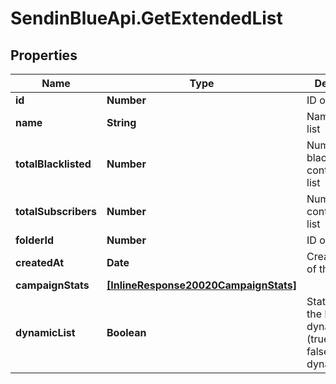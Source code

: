 # SendinBlueApi.GetExtendedList

## Properties
Name | Type | Description | Notes
------------ | ------------- | ------------- | -------------
**id** | **Number** | ID of the list | 
**name** | **String** | Name of the list | 
**totalBlacklisted** | **Number** | Number of blacklisted contacts in the list | 
**totalSubscribers** | **Number** | Number of contacts in the list | 
**folderId** | **Number** | ID of the folder | 
**createdAt** | **Date** | Creation Date of the list | 
**campaignStats** | [**[InlineResponse20020CampaignStats]**](InlineResponse20020CampaignStats.md) |  | [optional] 
**dynamicList** | **Boolean** | Status telling if the list is dynamic or not (true&#x3D;dynamic, false&#x3D;not dynamic) | [optional] 


